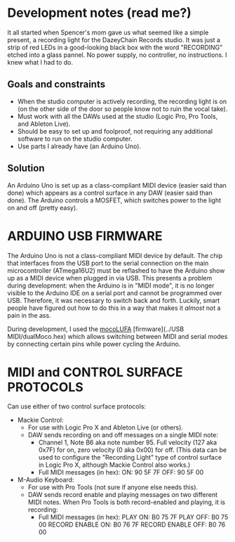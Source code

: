 # Development notes (read me?) #

It all started when Spencer's mom gave us what seemed like a simple present, a recording light for the DazeyChain Records studio. It was just a strip of red LEDs in a good-looking black box with the word "RECORDING" etched into a glass pannel. No power supply, no controller, no instructions. I knew what I had to do.

## Goals and constraints ##
- When the studio computer is actively recording, the recording light is on (on the other side of the door so people know not to ruin the vocal take).
- Must work with all the DAWs used at the studio (Logic Pro, Pro Tools, and Ableton Live).
- Should be easy to set up and foolproof, not requiring any additional software to run on the studio computer.
- Use parts I already have (an Arduino Uno).

## Solution ##
An Arduino Uno is set up as a class-compliant MIDI device (easier said than done) which appears as a control surface in any DAW (easier said than done). The Arduino controls a MOSFET, which switches power to the light on and off (pretty easy).

# ARDUINO USB FIRMWARE #
The Arduino Uno is not a class-compliant MIDI device by default. The chip that interfaces from the USB port to the serial connection on the main microcontroller (ATmega16U2) must be reflashed to have the Arduino show up as a MIDI device when plugged in via USB. This presents a problem during development: when the Arduino is in "MIDI mode", it is no longer visible to the Arduino IDE on a serial port and cannot be programmed over USB. Therefore, it was necessary to switch back and forth. Luckily, smart people have figured out how to do this in a way that makes it *almost* not a pain in the ass.

During development, I used the [mocoLUFA](https://github.com/kuwatay/mocolufa) [firmware](../USB MIDI/dualMoco.hex) which allows switching between MIDI and serial modes by connecting certain pins while power cycling the Arduino.

# MIDI and CONTROL SURFACE PROTOCOLS #

Can use either of two control surface protocols:
- Mackie Control:
	- For use with Logic Pro X and Ableton Live (or others).
	- DAW sends recording on and off messages on a single MIDI note:
		- Channel 1, Note B6 aka note number 95. Full velocity (127 aka 0x7F) for on, zero velocity (0 aka 0x00) for off. (This data can be used to configure the "Recording Light" type of control surface in Logic Pro X, although Mackie Control also works.)
		- Full MIDI messages (in hex):
			ON:				90 5F 7F
			OFF:				90 5F 00
- M-Audio Keyboard:
	- For use with Pro Tools (not sure if anyone else needs this).
	- DAW sends record enable and playing messages on two different MIDI notes. When Pro Tools is both record-enabled and playing, it is recording:
		- Full MIDI messages (in hex):
			PLAY ON: 			B0 75 7F
			PLAY OFF:			B0 75 00
			RECORD ENABLE ON:		B0 76 7F
			RECORD ENABLE OFF:		B0 76 00

